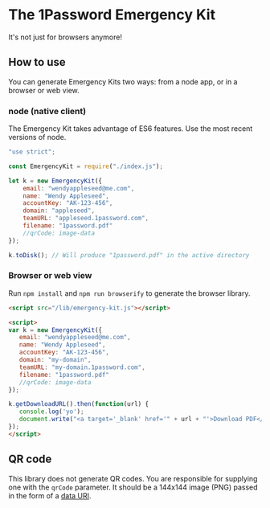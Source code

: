 # The 1Password Emergency Kit

It's not just for browsers anymore!

## How to use

You can generate Emergency Kits two ways: from a node app, or in a browser or web view.

### node (native client)

The Emergency Kit takes advantage of ES6 features. Use the most recent versions of node.


```javascript
"use strict";

const EmergencyKit = require("./index.js");

let k = new EmergencyKit({
    email: "wendyappleseed@me.com",
    name: "Wendy Appleseed",
    accountKey: "AK-123-456",
    domain: "appleseed",
    teamURL: "appleseed.1password.com",
    filename: "1password.pdf"
    //qrCode: image-data
});

k.toDisk(); // Will produce "1password.pdf" in the active directory
```

### Browser or web view

Run `npm install` and `npm run browserify` to generate the browser library.


 ```html
<script src="/lib/emergency-kit.js"></script>

<script>
var k = new EmergencyKit({
    email: "wendyappleseed@me.com",
    name: "Wendy Appleseed",
    accountKey: "AK-123-456",
    domain: "my-domain",
    teamURL: "my-domain.1password.com",
    filename: "1password.pdf"
    //qrCode: image-data
});

k.getDownloadURL().then(function(url) {
    console.log('yo');
    document.write("<a target='_blank' href='" + url + "'>Download PDF</a>");
});
</script>
```

## QR code

This library does not generate QR codes. You are responsible for supplying one with the `qrCode` parameter. It should be a 144x144 image (PNG) passed in the form of a [data URI](https://developer.mozilla.org/en-US/docs/Web/HTTP/data_URIs).
